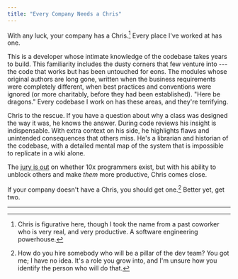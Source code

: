 ```yaml
---
title: "Every Company Needs a Chris"
---
```


With any luck, your company has a Chris.[^1] Every place I've worked at has one.

This is a developer whose intimate knowledge of the codebase takes years to build. This familiarity includes the dusty corners that few venture into --- the code that works but has been untouched for eons. The modules whose original authors are long gone, written when the business requirements were completely different, when best practices and conventions were ignored (or more charitably, before they had been established). "Here be dragons." Every codebase I work on has these areas, and they're terrifying.

Chris to the rescue. If you have a question about why a class was designed the way it was, he knows the answer. During code reviews his insight is indispensable. With extra context on his side, he highlights flaws and unintended consequences that others miss. He's a librarian and historian of the codebase, with a detailed mental map of the system that is impossible to replicate in a wiki alone.

The [jury is out](https://news.ycombinator.com/item?id=22349531) on whether 10x programmers exist, but with his ability to unblock others and make *them* more productive, Chris comes close.

If your company doesn't have a Chris, you should get one.[^2] Better yet, get two.

---

[^1]: Chris is figurative here, though I took the name from a past coworker who is very real, and very productive. A software engineering powerhouse.

[^2]: How do you hire somebody who will be a pillar of the dev team? You got me; I have no idea. It's a role you grow into, and I'm unsure how you identify the person who will do that.
